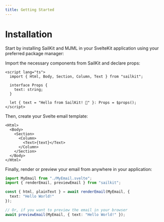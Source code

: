 ```yaml
---
title: Getting Started
---
```


<script lang="ts">
  import PMBlock from '$lib/components/PMBlock.svelte';
</script>

# Installation

Start by installing SailKit and MJML in your SvelteKit application using your
preferred package manager:

<PMBlock />

Import the necessary components from SailKit and declare props:

```svelte
<script lang="ts">
  import { Html, Body, Section, Column, Text } from "sailkit";

  interface Props {
    text: string;
  }

  let { text = "Hello from SailKit! 👋" }: Props = $props();
</script>
```

Then, create your Svelte email template:

```svelte
<Html>
  <Body>
    <Section>
      <Column>
        <Text>{text}</Text>
      </Column>
    </Section>
  </Body>
</Html>
```

Finally, render or preview your email from anywhere in your application:

```ts
import MyEmail from "./MyEmail.svelte";
import { renderEmail, previewEmail } from "sailkit";

const { html, plainText } = await renderEmail(MyEmail, {
  text: "Hello World!"
});

// Or, if you want to preview the email in your browser
await previewEmail(MyEmail, { text: "Hello World!" });
```
